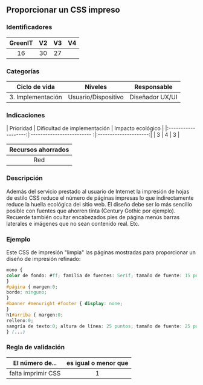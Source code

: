 ## Proporcionar un CSS impreso

 ### Identificadores

 | GreenIT | V2 | V3 | V4 |
 |:-------:|:----:|:----:|:----:|
 | 16 | 30 | 27 | |

 ### Categorías

 | Ciclo de vida | Niveles | Responsable |
 |:---------:|:----:|:----:|
 | 3. Implementación | Usuario/Dispositivo | Diseñador UX/UI |

 ### Indicaciones

 | Prioridad | Dificultad de implementación | Impacto ecológico |
 |:-------------------:|:------------------------- :|:---------------------:|
 | 3 | 4 | 3 |

 |Recursos ahorrados |
 |:----------------------------------------------------------:|
 | Red |

 ### Descripción

Además del servicio prestado al usuario de Internet la impresión de hojas de estilo CSS reduce el número de páginas impresas lo que indirectamente reduce la huella ecológica del sitio web. El diseño debe ser lo más sencillo posible con fuentes que ahorren tinta (Century Gothic por ejemplo). Recuerde también ocultar encabezados pies de página menús barras laterales e imágenes que no sean contenido real. Etc.

 ### Ejemplo

 Este CSS de impresión "limpia" las páginas mostradas para proporcionar un diseño de impresión refinado:
 ```css
 mono {
 color de fondo: #ff; familia de fuentes: Serif; tamaño de fuente: 15 puntos;
 }
 #página { margen:0;
 borde: ninguno;
 }
 #banner #menuright #footer { display: none;
 }
 h1#arriba { margen:0;
 relleno:0;
 sangría de texto:0; altura de línea: 25 puntos; tamaño de fuente: 25 puntos;
 } (...)
 ```

 ### Regla de validación

 | El número de... | es igual o menor que |
 |----------------------|:-------------------------:|
 | falta imprimir CSS | 1 |

